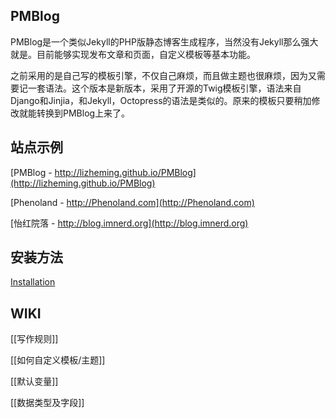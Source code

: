 ## PMBlog ##

PMBlog是一个类似Jekyll的PHP版静态博客生成程序，当然没有Jekyll那么强大就是。目前能够实现发布文章和页面，自定义模板等基本功能。

之前采用的是自己写的模板引擎，不仅自己麻烦，而且做主题也很麻烦，因为又需要记一套语法。这个版本是新版本，采用了开源的Twig模板引擎，语法来自Django和Jinjia，和Jekyll，Octopress的语法是类似的。原来的模板只要稍加修改就能转换到PMBlog上来了。

## 站点示例 ##

[PMBlog - http://lizheming.github.io/PMBlog](http://lizheming.github.io/PMBlog)

[Phenoland - http://Phenoland.com](http://Phenoland.com)

[怡红院落 - http://blog.imnerd.org](http://blog.imnerd.org)

## 安装方法 ##

[Installation](https://github.com/lizheming/PMBlog/wiki#installation)

## WIKI ##

[[写作规则]]

[[如何自定义模板/主题]]

[[默认变量]]

[[数据类型及字段]]